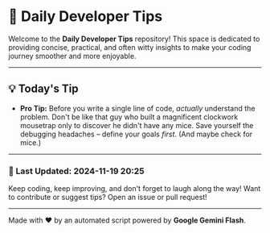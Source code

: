 
# 🌟 Daily Developer Tips

Welcome to the **Daily Developer Tips** repository! This space is dedicated to providing concise, practical, and often witty insights to make your coding journey smoother and more enjoyable.

---

## 💡 Today's Tip

- **Pro Tip:**  Before you write a single line of code,  *actually* understand the problem.  Don't be like that guy who built a magnificent clockwork mousetrap only to discover he didn't have any mice.  Save yourself the debugging headaches – define your goals *first*.  (And maybe check for mice.)

---

### 📅 Last Updated: 2024-11-19 20:25

Keep coding, keep improving, and don't forget to laugh along the way! Want to contribute or suggest tips? Open an issue or pull request!

---

Made with ❤️ by an automated script powered by **Google Gemini Flash**.
